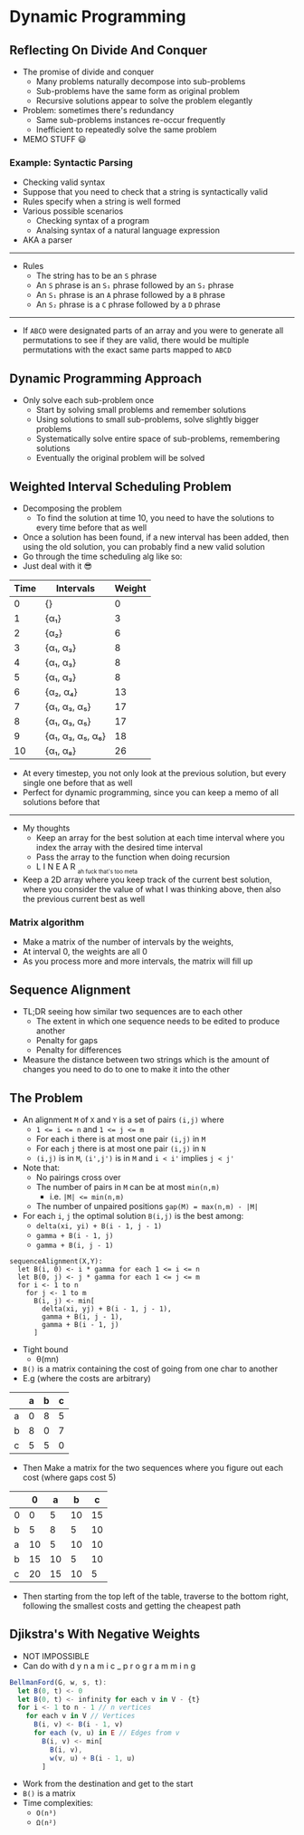 # Dynamic Programming

## Reflecting On Divide And Conquer

- The promise of divide and conquer
  - Many problems naturally decompose into sub-problems
  - Sub-problems have the same form as original problem
  - Recursive solutions appear to solve the problem elegantly
- Problem: sometimes there's redundancy
  - Same sub-problems instances re-occur frequently
  - Inefficient to repeatedly solve the same problem
- MEMO STUFF 😃

### Example: Syntactic Parsing

- Checking valid syntax
- Suppose that you need to check that a string is syntactically valid
- Rules specify when a string is well formed
- Various possible scenarios
  - Checking syntax of a program
  - Analsing syntax of a natural language expression
- AKA a parser

---

- Rules
  - The string has to be an `S` phrase
  - An `S` phrase is an `S₁` phrase followed by an `S₂` phrase
  - An `S₁` phrase is an `A` phrase followed by a `B` phrase
  - An `S₂` phrase is a `C` phrase followed by a `D` phrase

---

- If `ABCD` were designated parts of an array and you were to generate all permutations to see if they are valid, there would be multiple permutations with the exact same parts mapped to `ABCD`

## Dynamic Programming Approach

- Only solve each sub-problem once
  - Start by solving small problems and remember solutions
  - Using solutions to small sub-problems, solve slightly bigger problems
  - Systematically solve entire space of sub-problems, remembering solutions
  - Eventually the original problem will be solved

## Weighted Interval Scheduling Problem

- Decomposing the problem
  - To find the solution at time 10, you need to have the solutions to every time before that as well
- Once a solution has been found, if a new interval has been added, then using the old solution, you can probably find a new valid solution
- Go through the time scheduling alg like so:
- Just deal with it 😎

| Time | Intervals        | Weight |
| ---- | ---------------- | ------ |
| 0    | {}               | 0      |
| 1    | {α₁}             | 3      |
| 2    | {α₂}             | 6      |
| 3    | {α₁, α₃}         | 8      |
| 4    | {α₁, α₃}         | 8      |
| 5    | {α₁, α₃}         | 8      |
| 6    | {α₂, α₄}         | 13     |
| 7    | {α₁, α₃, α₅}     | 17     |
| 8    | {α₁, α₃, α₅}     | 17     |
| 9    | {α₁, α₃, α₅, α₆} | 18     |
| 10   | {α₁, α₈}         | 26     |

- At every timestep, you not only look at the previous solution, but every single one before that as well
- Perfect for dynamic programming, since you can keep a memo of all solutions before that

---

- My thoughts
  - Keep an array for the best solution at each time interval where you index the array with the desired time interval
  - Pass the array to the function when doing recursion
  - L I N E A R <sub><sub>ah fuck that's too meta</sub></sub>
- Keep a 2D array where you keep track of the current best solution, where you consider the value of what I was thinking above, then also the previous current best as well

### Matrix algorithm

- Make a matrix of the number of intervals by the weights,
- At interval 0, the weights are all 0
- As you process more and more intervals, the matrix will fill up

## Sequence Alignment

- TL;DR seeing how similar two sequences are to each other
  - The extent in which one sequence needs to be edited to produce another
  - Penalty for gaps
  - Penalty for differences
- Measure the distance between two strings which is the amount of changes you need to do to one to make it into the other

## The Problem

- An alignment `M` of `X` and `Y` is a set of pairs `(i,j)` where
  - `1 <= i <= n` and `1 <= j <= m`
  - For each `i` there is at most one pair `(i,j)` in `M`
  - For each `j` there is at most one pair `(i,j)` in `N`
  - `(i,j)` is in `M`, `(i',j')` is in `M` and `i < i'` implies `j < j'`
- Note that:
  - No pairings cross over
  - The number of pairs in `M` can be at most `min(n,m)`
    - i.e. `|M| <= min(n,m)`
  - The number of unpaired positions `gap(M) = max(n,m) - |M|`
- For each `i`, `j` the optimal solution `B(i,j)` is the best among:
  - `delta(xi, yi) + B(i - 1, j - 1)`
  - `gamma + B(i - 1, j)`
  - `gamma + B(i, j - 1)`

```text
sequenceAlignment(X,Y):
  let B(i, 0) <- i * gamma for each 1 <= i <= n
  let B(0, j) <- j * gamma for each 1 <= j <= m
  for i <- 1 to n
    for j <- 1 to m
      B(i, j) <- min[
        delta(xi, yj) + B(i - 1, j - 1),
        gamma + B(i, j - 1),
        gamma + B(i - 1, j)
      ]
```

- Tight bound
  - θ(mn)
- `B()` is a matrix containing the cost of going from one char to another
- E.g (where the costs are arbitrary)

|     | a   | b   | c   |
| --- | --- | --- | --- |
| a   | 0   | 8   | 5   |
| b   | 8   | 0   | 7   |
| c   | 5   | 5   | 0   |

- Then Make a matrix for the two sequences where you figure out each cost (where gaps cost 5)

|     | 0   | a   | b   | c   |
| --- | --- | --- | --- | --- |
| 0   | 0   | 5   | 10  | 15  |
| b   | 5   | 8   | 5   | 10  |
| a   | 10  | 5   | 10  | 10  |
| b   | 15  | 10  | 5   | 10  |
| c   | 20  | 15  | 10  | 5   |

- Then starting from the top left of the table, traverse to the bottom right, following the smallest costs and getting the cheapest path

## Djikstra's With Negative Weights

- NOT IMPOSSIBLE
- Can do with d y n a m i c \_ p r o g r a m m i n g

```javascript
BellmanFord(G, w, s, t):
  let B(0, t) <- 0
  let B(0, t) <- infinity for each v in V - {t}
  for i <- 1 to n - 1 // n vertices
    for each v in V // Vertices
      B(i, v) <- B(i - 1, v)
      for each (v, u) in E // Edges from v
        B(i, v) <- min[
          B(i, v),
          w(v, u) + B(i - 1, u)
        ]
```

- Work from the destination and get to the start
- `B()` is a matrix
- Time complexities:
  - `O(n³)`
  - `Ω(n²)`
